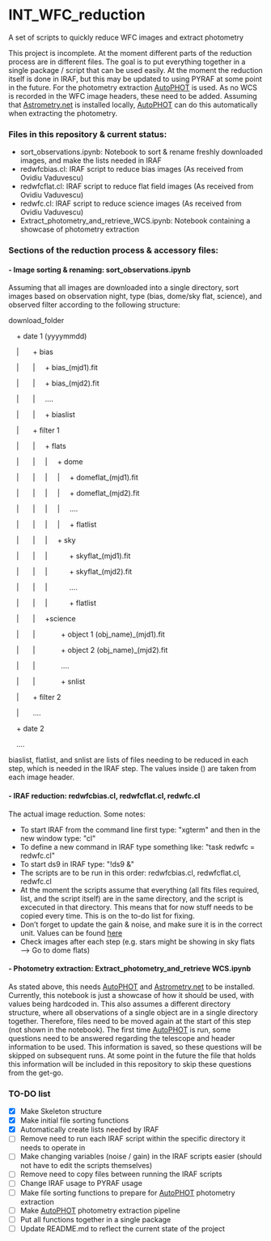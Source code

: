 # INT_WFC_reduction
A set of scripts to quickly reduce WFC images and extract photometry

This project is incomplete. At the moment different parts of the reduction process are in different files. The goal is to put everything together in a single package / script that can be used easily. At the moment the reduction itself is done in IRAF, but this may be updated to using PYRAF at some point in the future. For the photometry extraction [AutoPHOT](https://github.com/Astro-Sean/autophot) is used. As no WCS is recorded in the WFC image headers, these need to be added. Assuming that [Astrometry.net](https://arxiv.org/abs/0910.2233) is installed locally, [AutoPHOT](https://github.com/Astro-Sean/autophot) can do this automatically when extracting the photometry.

### Files in this repository & current status:
- sort_observations.ipynb: Notebook to sort & rename freshly downloaded images, and make the lists needed in IRAF
- redwfcbias.cl: IRAF script to reduce bias images (As received from Ovidiu Vaduvescu)
- redwfcflat.cl: IRAF script to reduce flat field images (As received from Ovidiu Vaduvescu)
- redwfc.cl: IRAF script to reduce science images (As received from Ovidiu Vaduvescu)
- Extract_photometry_and_retrieve_WCS.ipynb: Notebook containing a showcase of photometry extraction

### Sections of the reduction process & accessory files:
#### - Image sorting & renaming: sort_observations.ipynb
Assuming that all images are downloaded into a single directory, sort images based on observation night, type (bias, dome/sky flat, science), and observed filter according to the following structure:

download_folder
  
  &nbsp; &nbsp; + date 1 (yyyymmdd)
  
 &nbsp;  &nbsp; |  &nbsp;  &nbsp;  &nbsp; + bias
  
 &nbsp;  &nbsp; |  &nbsp;  &nbsp;  &nbsp; |  &nbsp;  &nbsp; + bias_(mjd1).fit
  
  &nbsp; &nbsp; |  &nbsp;  &nbsp;  &nbsp; |  &nbsp;  &nbsp; + bias_(mjd2).fit
  
 &nbsp;  &nbsp; |  &nbsp;  &nbsp;  &nbsp; |  &nbsp;  &nbsp; ....
  
 &nbsp;  &nbsp; |  &nbsp;  &nbsp;  &nbsp; |  &nbsp;  &nbsp; + biaslist
    
 &nbsp;  &nbsp; |  &nbsp;  &nbsp;  &nbsp; + filter 1
 
 &nbsp;  &nbsp; |  &nbsp;  &nbsp;  &nbsp; |  &nbsp;  &nbsp; + flats
 
 &nbsp;  &nbsp; |  &nbsp;  &nbsp;  &nbsp; |  &nbsp;  &nbsp; |  &nbsp;  &nbsp; + dome
  
 &nbsp;  &nbsp; |  &nbsp;  &nbsp;  &nbsp; |  &nbsp;  &nbsp; |  &nbsp;  &nbsp; |  &nbsp;  &nbsp; + domeflat_(mjd1).fit
  
 &nbsp;  &nbsp; |  &nbsp;  &nbsp;  &nbsp; |  &nbsp;  &nbsp; |  &nbsp;  &nbsp; |  &nbsp;  &nbsp; + domeflat_(mjd2).fit
  
 &nbsp;  &nbsp; |  &nbsp;  &nbsp;  &nbsp; |  &nbsp;  &nbsp; |  &nbsp;  &nbsp; |  &nbsp;  &nbsp; ....
  
 &nbsp;  &nbsp; |  &nbsp;  &nbsp;  &nbsp; |  &nbsp;  &nbsp; |  &nbsp;  &nbsp; |  &nbsp;  &nbsp; + flatlist
  
 &nbsp;  &nbsp; |  &nbsp;  &nbsp;  &nbsp; |  &nbsp;  &nbsp; |  &nbsp;  &nbsp; + sky
  
 &nbsp;  &nbsp; |  &nbsp;  &nbsp;  &nbsp; |  &nbsp;  &nbsp; |  &nbsp;  &nbsp;  &nbsp;  &nbsp;  &nbsp; + skyflat_(mjd1).fit
  
 &nbsp;  &nbsp; |  &nbsp;  &nbsp;  &nbsp; |  &nbsp;  &nbsp; |  &nbsp;  &nbsp;  &nbsp;  &nbsp;  &nbsp; + skyflat_(mjd2).fit
  
 &nbsp;  &nbsp; |  &nbsp;  &nbsp;  &nbsp; |  &nbsp;  &nbsp; |  &nbsp;  &nbsp;  &nbsp;  &nbsp;  &nbsp; ....
  
 &nbsp;  &nbsp; |  &nbsp;  &nbsp;  &nbsp; |  &nbsp;  &nbsp; |  &nbsp;  &nbsp;  &nbsp;  &nbsp;  &nbsp; + flatlist
  
 &nbsp;  &nbsp; |  &nbsp;  &nbsp;  &nbsp; |  &nbsp;  &nbsp; +science
  
 &nbsp;  &nbsp; |  &nbsp;  &nbsp;  &nbsp; |  &nbsp;  &nbsp;  &nbsp;  &nbsp;  &nbsp;  &nbsp; + object 1 (obj_name)_(mjd1).fit
  
 &nbsp;  &nbsp; |  &nbsp;  &nbsp;  &nbsp; |  &nbsp;  &nbsp;  &nbsp;  &nbsp;  &nbsp;  &nbsp; + object 2 (obj_name)_(mjd2).fit
  
 &nbsp;  &nbsp; |  &nbsp;  &nbsp;  &nbsp; |  &nbsp;  &nbsp;  &nbsp;  &nbsp;  &nbsp;  &nbsp; ....
  
 &nbsp;  &nbsp; |  &nbsp;  &nbsp;  &nbsp; |  &nbsp;  &nbsp;  &nbsp;  &nbsp;  &nbsp;  &nbsp; + snlist
  
 &nbsp;  &nbsp; |  &nbsp;  &nbsp;  &nbsp; + filter 2
  
 &nbsp;  &nbsp; |  &nbsp;  &nbsp;  &nbsp; ....
  
 &nbsp;  &nbsp; + date 2 <yyyymmdd>
  
 &nbsp;  &nbsp; ....

biaslist, flatlist, and snlist are lists of files needing to be reduced in each step, which is needed in the IRAF step. The values inside () are taken from each image header.

#### - IRAF reduction: redwfcbias.cl, redwfcflat.cl, redwfc.cl
The actual image reduction. Some notes:
- To start IRAF from the command line first type: "xgterm" and then in the new window type: "cl"
- To define a new command in IRAF type something like: "task redwfc = redwfc.cl"
- To start ds9 in IRAF type: "!ds9 &"
- The scripts are to be run in this order: redwfcbias.cl, redwfcflat.cl, redwfc.cl
- At the moment the scripts assume that everything (all fits files required, list, and the script itself) are in the same directory, and the script is excecuted in that directory. This means that for now stuff needs to be copied every time. This is on the to-do list for fixing.
- Don’t forget to update the gain & noise, and make sure it is in the correct unit. Values can be found [here](https://www.ing.iac.es/Astronomy/instruments/wfc/ccdnoise.html)
- Check images after each step (e.g. stars might be showing in sky flats —> Go to dome flats)

#### - Photometry extraction: Extract_photometry_and_retrieve WCS.ipynb
As stated above, this needs [AutoPHOT](https://github.com/Astro-Sean/autophot) and [Astrometry.net](https://arxiv.org/abs/0910.2233) to be installed. Currently, this notebook is just a showcase of how it should be used, with values being hardcoded in. This also assumes a different directory structure, where all observations of a single object are in a single directory together. Therefore, files need to be moved again at the start of this step (not shown in the notebook). The first time [AutoPHOT](https://github.com/Astro-Sean/autophot) is run, some questions need to be answered regarding the telescope and header information to be used. This information is saved, so these questions will be skipped on subsequent runs. At some point in the future the file that holds this information will be included in this repository to skip these questions from the get-go.

### TO-DO list
- [x] Make Skeleton structure
- [x] Make initial file sorting functions
- [x] Automatically create lists needed by IRAF
- [ ] Remove need to run each IRAF script within the specific directory it needs to operate in
- [ ] Make changing variables (noise / gain) in the IRAF scripts easier (should not have to edit the scripts themselves)
- [ ] Remove need to copy files between running the IRAF scripts
- [ ] Change IRAF usage to PYRAF usage
- [ ] Make file sorting functions to prepare for [AutoPHOT](https://github.com/Astro-Sean/autophot) photometry extraction
- [ ] Make [AutoPHOT](https://github.com/Astro-Sean/autophot) photometry extraction pipeline
- [ ] Put all functions together in a single package
- [ ] Update README.md to reflect the current state of the project
